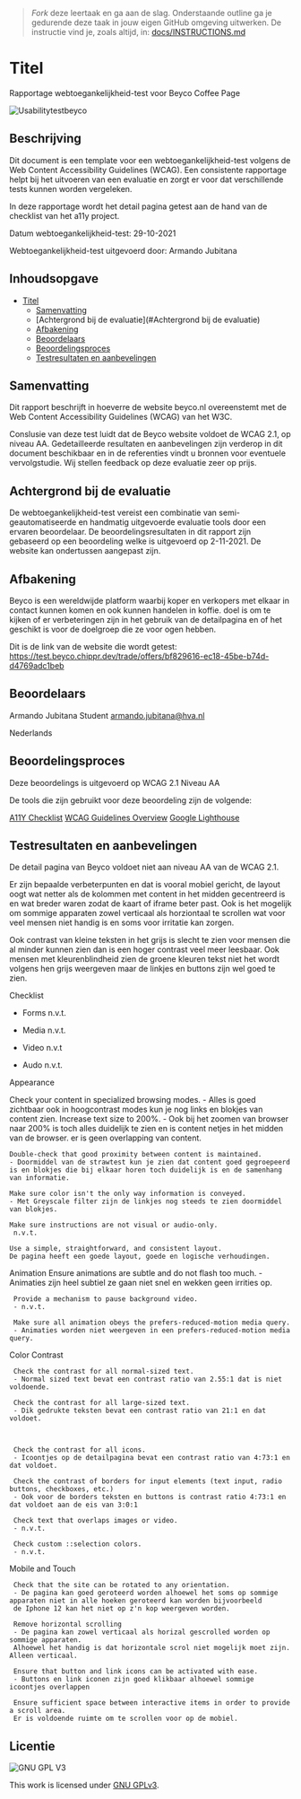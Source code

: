 > _Fork_ deze leertaak en ga aan de slag. Onderstaande outline ga je gedurende deze taak in jouw eigen GitHub omgeving uitwerken. De instructie vind je, zoals altijd, in: [docs/INSTRUCTIONS.md](docs/INSTRUCTIONS.md)

# Titel

Rapportage webtoegankelijkheid-test voor Beyco Coffee Page

![Usabilitytestbeyco](https://github.com/aajubitana/chippr-beyco-a11y-audit-autonomous/blob/main/Schetsen%20Sprint%203/bijlage/usabilitytest.jpg)

## Beschrijving

Dit document is een template voor een webtoegankelijkheid-test volgens de Web Content Accessibility Guidelines (WCAG). Een consistente rapportage helpt bij het uitvoeren van een evaluatie en zorgt er voor dat verschillende tests kunnen worden vergeleken.

In deze rapportage wordt het detail pagina getest aan de hand van de checklist van het a11y project.

Datum webtoegankelijkheid-test: 29-10-2021

Webtoegankelijkheid-test uitgevoerd door: Armando Jubitana

## Inhoudsopgave

- [Titel](#titel)
  * [Samenvatting](#Samenvatting)
  * [Achtergrond bij de evaluatie](#Achtergrond bij de evaluatie)
  * [Afbakening](#Afbakening)
  * [Beoordelaars](#Beoordelaars)
  * [Beoordelingsproces](#Beoorderlingsproces)
  * [Testresultaten en aanbevelingen](#licentie)

## Samenvatting

Dit rapport beschrijft in hoeverre de website beyco.nl overeenstemt met de Web Content Accessibility Guidelines (WCAG) van het W3C.

Conslusie van deze test luidt dat de Beyco website voldoet de WCAG 2.1, op niveau AA. Gedetailleerde resultaten en aanbevelingen zijn verderop in dit document beschikbaar en in de referenties vindt u bronnen voor eventuele vervolgstudie. Wij stellen feedback op deze evaluatie zeer op prijs.

## Achtergrond bij de evaluatie

De webtoegankelijkheid-test vereist een combinatie van semi-geautomatiseerde en handmatig uitgevoerde evaluatie tools door een ervaren beoordelaar. De beoordelingsresultaten in dit rapport zijn gebaseerd op een beoordeling welke is uitgevoerd op 2-11-2021. De website kan ondertussen aangepast zijn.

## Afbakening

Beyco is een wereldwijde platform waarbij koper en verkopers met elkaar in contact kunnen komen en ook kunnen handelen in koffie.
doel is om te kijken of er verbeteringen zijn in het gebruik van de detailpagina en of het geschikt is voor de doelgroep die ze voor ogen hebben.

Dit is de link van de website die wordt getest: https://test.beyco.chippr.dev/trade/offers/bf829616-ec18-45be-b74d-d4769adc1beb


## Beoordelaars

Armando Jubitana
Student
armando.jubitana@hva.nl

Nederlands

## Beoordelingsproces

Deze beoordelings is uitgevoerd op WCAG 2.1 Niveau AA

De tools die zijn gebruikt voor deze beoordeling zijn de volgende:

[A11Y Checklist](https://www.a11yproject.com/checklist/)
[WCAG Guidelines Overview](https://www.w3.org/WAI/standards-guidelines/wcag/)
[Google Lighthouse](https://developers.google.com/web/tools/lighthouse)


## Testresultaten en aanbevelingen

De detail pagina van Beyco voldoet niet aan niveau AA van de WCAG 2.1.

Er zijn bepaalde verbeterpunten en dat is vooral mobiel gericht, de layout oogt wat netter als de kolommen met content in het midden gecentreerd is en wat breder waren zodat de kaart of iframe beter past.
Ook is het mogelijk om sommige apparaten zowel verticaal als horziontaal te 
scrollen wat voor veel mensen niet handig is en soms voor irritatie kan zorgen.

Ook contrast van kleine teksten in het grijs is slecht te zien voor mensen die al minder kunnen zien dan is een hoger contrast veel meer leesbaar.
Ook mensen met kleurenblindheid zien de groene kleuren tekst niet het wordt volgens hen grijs weergeven maar de linkjes en buttons zijn wel goed te zien.

Checklist

- Forms
n.v.t.

- Media
n.v.t.
- Video
n.v.t
- Audo
n.v.t.

Appearance

   Check your content in specialized browsing modes.
    - Alles is goed zichtbaar ook in hoogcontrast modes kun je nog links en blokjes van content zien.
      Increase text size to 200%.
    - Ook bij het zoomen van browser naar 200% is toch alles duidelijk te zien en is content netjes in het midden van de browser.
      er is geen overlapping van content.
   
    Double-check that good proximity between content is maintained.
    - Doormiddel van de strawtest kun je zien dat content goed gegroepeerd is en blokjes die bij elkaar horen toch duidelijk is en de samenhang van informatie.
 
    Make sure color isn't the only way information is conveyed.
    - Met Greyscale filter zijn de linkjes nog steeds te zien doormiddel van blokjes.
 
    Make sure instructions are not visual or audio-only.
     n.v.t.
 
    Use a simple, straightforward, and consistent layout.
    De pagina heeft een goede layout, goede en logische verhoudingen.
    
Animation 
     Ensure animations are subtle and do not flash too much.
     - Animaties zijn heel subtiel ze gaan niet snel en wekken geen irrities op.
     
     Provide a mechanism to pause background video.
     - n.v.t.
     
     Make sure all animation obeys the prefers-reduced-motion media query.
     - Animaties worden niet weergeven in een prefers-reduced-motion media query.
     
Color Contrast 

     Check the contrast for all normal-sized text.
     - Normal sized text bevat een contrast ratio van 2.55:1 dat is niet voldoende.
     
     Check the contrast for all large-sized text.
     - Dik gedrukte teksten bevat een contrast ratio van 21:1 en dat voldoet.
     
     
     
     Check the contrast for all icons.
     - Icoontjes op de detailpagina bevat een contrast ratio van 4:73:1 en dat voldoet.
     
     Check the contrast of borders for input elements (text input, radio buttons, checkboxes, etc.)
     - Ook voor de borders teksten en buttons is contrast ratio 4:73:1 en dat voldoet aan de eis van 3:0:1
     
     Check text that overlaps images or video.
     - n.v.t.
     
     Check custom ::selection colors.
     - n.v.t.
     
Mobile and Touch
 
     Check that the site can be rotated to any orientation.
     - De pagina kan goed geroteerd worden alhoewel het soms op sommige apparaten niet in alle hoeken geroteerd kan worden bijvoorbeeld 
     de Iphone 12 kan het niet op z'n kop weergeven worden.
     
     Remove horizontal scrolling
     - De pagina kan zowel verticaal als horizal gescrolled worden op sommige apparaten.
     Alhoewel het handig is dat horizontale scrol niet mogelijk moet zijn. Alleen verticaal.
     
     Ensure that button and link icons can be activated with ease. 
     - Buttons en link iconen zijn goed klikbaar alhoewel sommige icoontjes overlappen
    
     Ensure sufficient space between interactive items in order to provide a scroll area. 
     Er is voldoende ruimte om te scrollen voor op de mobiel.
    
 
 
 
 
 
 
## Licentie

![GNU GPL V3](https://www.gnu.org/graphics/gplv3-127x51.png)

This work is licensed under [GNU GPLv3](./LICENSE).
